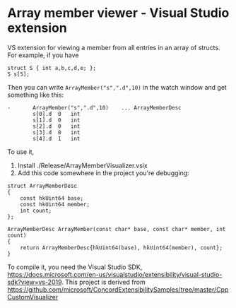 # Array member viewer - Visual Studio extension
VS extension for viewing a member from all entries in an array of structs.
For example, if you have 

```
struct S { int a,b,c,d,e; };
S s[5];
```

Then you can write `ArrayMember("s",".d",10)` in the watch window and get something like this:

```
-		ArrayMember("s",".d",10)	...	ArrayMemberDesc
		s[0].d	0	int
		s[1].d	0	int
		s[2].d	0	int
		s[3].d	0	int
		s[4].d	1	int
```

To use it,
1) Install ./Release/ArrayMemberVisualizer.vsix
2) Add this code somewhere in the project you're debugging:

```
struct ArrayMemberDesc
{
    const hkUint64 base;
    const hkUint64 member;
    int count;
};

ArrayMemberDesc ArrayMember(const char* base, const char* member, int count)
{
    return ArrayMemberDesc{hkUint64(base), hkUint64(member), count};
}
```

To compile it, you need the Visual Studio SDK, https://docs.microsoft.com/en-us/visualstudio/extensibility/visual-studio-sdk?view=vs-2019.  This project is derived from https://github.com/microsoft/ConcordExtensibilitySamples/tree/master/CppCustomVisualizer
